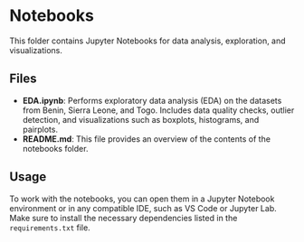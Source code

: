 # Notebooks

This folder contains Jupyter Notebooks for data analysis, exploration, and visualizations.

## Files

- **EDA.ipynb**: Performs exploratory data analysis (EDA) on the datasets from Benin, Sierra Leone, and Togo. Includes data quality checks, outlier detection, and visualizations such as boxplots, histograms, and pairplots.
- **README.md**: This file provides an overview of the contents of the notebooks folder.

## Usage

To work with the notebooks, you can open them in a Jupyter Notebook environment or in any compatible IDE, such as VS Code or Jupyter Lab. Make sure to install the necessary dependencies listed in the `requirements.txt` file.
